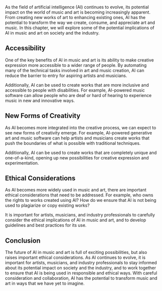 

As the field of artificial intelligence (AI) continues to evolve, its potential impact on the world of music and art is becoming increasingly apparent. From creating new works of art to enhancing existing ones, AI has the potential to transform the way we create, consume, and appreciate art and music. In this chapter, we will explore some of the potential implications of AI in music and art on society and the industry.

Accessibility
-------------

One of the key benefits of AI in music and art is its ability to make creative expression more accessible to a wider range of people. By automating many of the technical tasks involved in art and music creation, AI can reduce the barrier to entry for aspiring artists and musicians.

Additionally, AI can be used to create works that are more inclusive and accessible to people with disabilities. For example, AI-powered music software can allow people who are deaf or hard of hearing to experience music in new and innovative ways.

New Forms of Creativity
-----------------------

As AI becomes more integrated into the creative process, we can expect to see new forms of creativity emerge. For example, AI-powered generative art and music software can help artists and musicians create works that push the boundaries of what is possible with traditional techniques.

Additionally, AI can be used to create works that are completely unique and one-of-a-kind, opening up new possibilities for creative expression and experimentation.

Ethical Considerations
----------------------

As AI becomes more widely used in music and art, there are important ethical considerations that need to be addressed. For example, who owns the rights to works created using AI? How do we ensure that AI is not being used to plagiarize or copy existing works?

It is important for artists, musicians, and industry professionals to carefully consider the ethical implications of AI in music and art, and to develop guidelines and best practices for its use.

Conclusion
----------

The future of AI in music and art is full of exciting possibilities, but also raises important ethical considerations. As AI continues to evolve, it is important for artists, musicians, and industry professionals to stay informed about its potential impact on society and the industry, and to work together to ensure that AI is being used in responsible and ethical ways. With careful consideration and collaboration, AI has the potential to transform music and art in ways that we have yet to imagine.
